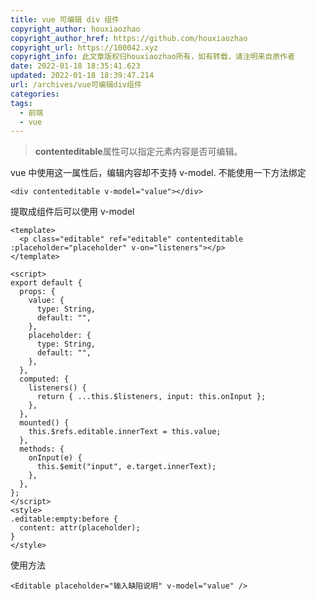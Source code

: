 ```yaml
---
title: vue 可编辑 div 组件
copyright_author: houxiaozhao
copyright_author_href: https://github.com/houxiaozhao
copyright_url: https://100042.xyz
copyright_info: 此文章版权归houxiaozhao所有，如有转载，请注明来自原作者
date: 2022-01-18 18:35:41.623
updated: 2022-01-18 18:39:47.214
url: /archives/vue可编辑div组件
categories:
tags:
  - 前端
  - vue
---
```


> **contenteditable**属性可以指定元素内容是否可编辑。

vue 中使用这一属性后，编辑内容却不支持 v-model.
不能使用一下方法绑定

```vue
<div contenteditable v-model="value"></div>
```

提取成组件后可以使用 v-model

```vue
<template>
  <p class="editable" ref="editable" contenteditable :placeholder="placeholder" v-on="listeners"></p>
</template>

<script>
export default {
  props: {
    value: {
      type: String,
      default: "",
    },
    placeholder: {
      type: String,
      default: "",
    },
  },
  computed: {
    listeners() {
      return { ...this.$listeners, input: this.onInput };
    },
  },
  mounted() {
    this.$refs.editable.innerText = this.value;
  },
  methods: {
    onInput(e) {
      this.$emit("input", e.target.innerText);
    },
  },
};
</script>
<style>
.editable:empty:before {
  content: attr(placeholder);
}
</style>
```

使用方法

```vue
<Editable placeholder="输入缺陷说明" v-model="value" />
```
